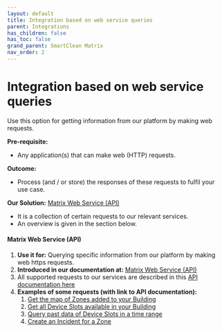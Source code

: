 ```yaml
---
layout: default
title: Integration based on web service queries
parent: Integrations
has_children: false
has_toc: false
grand_parent: SmartClean Matrix
nav_order: 2
---
```


# Integration based on web service queries
Use this option for getting information from our platform by making web requests.

**Pre-requisite:**
- Any application(s) that can make web (HTTP) requests.

**Outcome:**
- Process (and / or store) the responses of these requests to fulfil your use case.

**Our Solution:**
[Matrix Web Service (API)](https://www.docs.smartclean.io/api_main.html)
- It is a collection of certain requests to our relevant services. 
- An overview is given in the section below.

#### Matrix Web Service (API)
1. **Use it for:** Querying specific information from our platform by making web https requests.
2. **Introduced in our documentation at:** [Matrix Web Service (API)](https://www.docs.smartclean.io/api_main.html)
3. All supported requests to our services are described in this 
[API documentation here](https://documenter.getpostman.com/view/2593073/UVsPQ4vL)
4. **Examples of some requests (with link to API documentation):**
   1. [Get the map of Zones added to your Building](https://documenter.getpostman.com/view/2593073/UVsPQ4vL#8e3459df-6c35-40c3-9420-2d145aa73df5)
   2. [Get all Device Slots available in your Building](https://documenter.getpostman.com/view/2593073/UVsPQ4vL#5c397bba-5610-45d5-ba9a-b194dc52b192)
   3. [Query past data of Device Slots in a time range](https://documenter.getpostman.com/view/2593073/UVsPQ4vL#79b4f767-6b80-42ff-89be-8b6043a57ff0)
   4. [Create an Incident for a Zone](https://documenter.getpostman.com/view/2593073/UVsPQ4vL#8bd85e8c-c0b2-402f-a328-1af8b84a2ec7)
